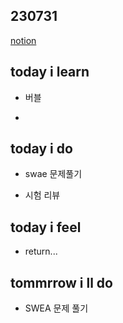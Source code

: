 ## 230731

[notion](https://glib-glitter-8ce.notion.site/SSAFY-Day-19-1-b9721a3338c74178ab4ebe9c0b0fb40c?pvs=4)

## today i learn

- 버블

- 

## today i do

- swae 문제풀기

- 시험 리뷰
  
## today i feel

- return...
  
## tommrrow i ll do

- SWEA 문제 풀기
